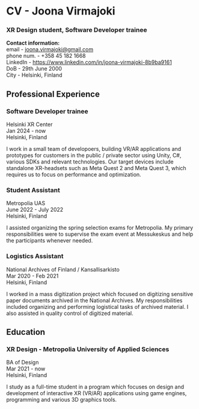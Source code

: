 # CV - Joona Virmajoki  
### XR Design student, Software Developer trainee  

**Contact information:**  
email - joona.virmajoki@gmail.com  
phone num. - +358 45 182 1668  
LinkedIn - https://www.linkedin.com/in/joona-virmajoki-8b9ba9161  
DoB - 29th June 2000  
City - Helsinki, Finland  

## Professional Experience  
### Software Developer trainee  
Helsinki XR Center  
Jan 2024 - now  
Helsinki, Finland 

I work in a small team of developoers, building VR/AR applications and prototypes for customers in the public / private sector using Unity, C#, various SDKs and relevant technologies. Our target devices include standalone XR-headsets such as Meta Quest 2 and Meta Quest 3, which requires us to focus on performance and optimization.

### Student Assistant  
Metropolia UAS  
June 2022 - July 2022  
Helsinki, Finland 

I assisted organizing the spring selection exams for Metropolia. My primary responsibilities were to supervise the exam event at Messukeskus and help the participants whenever needed. 

### Logistics Assistant  
National Archives of Finland / Kansallisarkisto  
Mar 2020 - Feb 2021  
Helsinki, Finland 

I worked in a mass digitization project which focused on digitizing sensitive paper documents archived in the National Archives. My responsibilities included organizing and performing logistical tasks of archived material. I also assisted in quality control of digitized material.

## Education  
### XR Design - Metropolia University of Applied Sciences  
BA of Design  
Mar 2021 - now  
Helsinki, Finland  

I study as a full-time student in a program which focuses on design and development of interactive XR (VR/AR) applications using game engines, programming and various 3D graphics tools.


